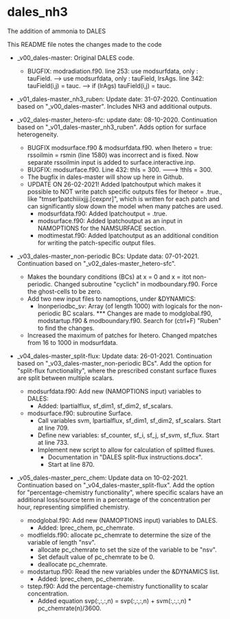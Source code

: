 # dales_nh3
 The addition of ammonia to DALES
 
 This README file notes the changes made to the code
 
 - _v00_dales-master: 
	Original DALES code. 
	* BUGFIX: modradiation.f90. 
		line 253:	use modsurfdata,  only : tauField. 
					--> use modsurfdata,  only : tauField, lrsAgs. 
		line 342: 	tauField(i,j) = tauc. 
					--> if (lrAgs) tauField(i,j) = tauc. 

- _v01_dales-master_nh3_ruben:
	Update date: 31-07-2020. 
	Continuation based on "_v00_dales-master". 
	Includes NH3 and additional outputs. 

- _v02_dales-master_hetero-sfc:
	update date: 08-10-2020.
	Continuation based on "_v01_dales-master_nh3_ruben".
	Adds option for surface heterogeneity. 
	* BUGFIX modsurface.f90 & modsurfdata.f90. 
		when lhetero = true: rssoilmin = rsmin (line 1580) was incorrect and is fixed. 
		Now separate rssoilmin input is added to surface.interactive.inp. 
	* BUGFIX: modsurface.f90. 
		Line 432: 	thls         = 300. 
					---> !thls         = 300. 
	* The bugfix in dales-master will show up here in Github. 
	- UPDATE ON 26-02-2021! 
	  Added lpatchoutput which makes it possible to NOT write patch specific outputs
	  files for lheteor = .true., like "tmser1patchiiixjjj.[cexpnr]", which is written 
	  for each patch and can significantly slow down the model when many patches are
	  used.
		* modsurfdata.f90: 	Added lpatchoutput = .true.
		* modsurface.f90:	Added lpatchoutput as an input in NAMOPTIONS for the 
							NAMSURFACE section. 
		* modtimestat.f90: 	Added lpatchoutput as an additional condition for writing
							the patch-specific output files. 
	
- _v03_dales-master_non-periodic BCs:
	Update data: 07-01-2021. 
	Continuation based on "_v02_dales-master_hetero-sfc". 
	- Makes the boundary conditions (BCs) at x = 0 and x = itot non-periodic. 
		Changed subroutine "cyclich" in modboundary.f90. 
		Force the ghost-cells to be zero. 
	- Add two new input files to namoptions, under &DYNAMICS:
		* lnonperiodbc_sv: 	Array (of length 1000) with logicals for the non-periodic 
							BC scalars. 
		*** Changes are made to modglobal.f90, modstartup.f90 & modboundary.f90.
			Search for (ctrl+F) "Ruben" to find the changes. 
	- Increased the maximum of patches for lhetero. 
		Changed mpatches from 16 to 1000 in modsurfdata. 
		
- _v04_dales-master_split-flux: 
	Update data: 26-01-2021. 
	Continuation based on "_v03_dales-master_non-periodic BCs". 
	Add the option for "split-flux functionality", where the prescribed constant surface
	fluxes are split between multiple scalars. 
	- modsurfdata.f90: Add new (NAMOPTIONS input) variables to DALES:
		* Added: lpartialflux, sf_dim1, sf_dim2, sf_scalars. 
	- modsurface.f90: subroutine Surface. 
		* Call variables svm, lpartialflux, sf_dim1, sf_dim2, sf_scalars. 
		  Start at line 709. 
		* Define new variables: sf_counter, sf_i, sf_j, sf_svm, sf_flux. 
		  Start at line 733. 
		* Implement new script to allow for calculation of splitted fluxes. 
			+ Documentation in "DALES split-flux instructions.docx". 
			+ Start at line 870. 

- _v05_dales-master_perc_chem: 
	Update data on 10-02-2021. 
	Continuation based on "_v04_dales-master_split-flux". 
	Add the option for "percentage-chemistry functionality", where specific scalars 
	have an additional loss/source term in a percentage of the concentration per hour,
	representing simplified chemistry. 
	- modglobal.f90: Add new (NAMOPTIONS input) variables to DALES. 
		* Added: lprec_chem, pc_chemrate. 
	- modfields.f90: allocate pc_chemrate to determine the size of the variable of length "nsv". 
		* allocate pc_chemrate to set the size of the variable to be "nsv". 
		* Set default value of pc_chemrate to  be 0. 
		* deallocate pc_chemrate. 
	- modstartup.f90: Read the new variables under the &DYNAMICS list. 
		* Added: lprec_chem, pc_chemrate. 
	- tstep.f90: Add the percentage-chemistry functionallity to scalar concentration. 
		* Added equation svp(:,:,:,n) = svp(:,:,:,n) + svm(:,:,:,n) * pc_chemrate(n)/3600. 
